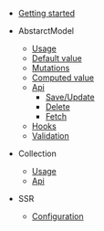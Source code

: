 * [Getting started](README.md)

* AbstarctModel
    * [Usage](model.md?id=create-instance)
    * [Default value](model.md?id=default-value)
    * [Mutations](model.md?id=mutations)
    * [Computed value](model.md?id=computed-value)
    * [Api](model.md?id=grud-operation)
        * [Save/Update](model.md?id=saveupdate-model)
        * [Delete](model.md?id=delete)
        * [Fetch](model.md?id=fetch)
    * [Hooks](model.md?id=hooks)
    * [Validation](model.md?id=validation)

* Collection
  * [Usage](collection.md)
  * [Api](collection.md)
  
* SSR
  * [Configuration](ssr/configuration.md)
